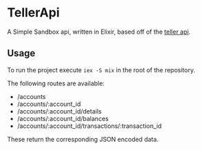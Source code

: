 # TellerApi

A Simple Sandbox api, written in Elixir, based off of the [teller api](https://teller.io/docs/api/2020-10-12#).

## Usage

To run the project execute `iex -S mix` in the root of the repository.

The following routes are available:
- /accounts
- /accounts/:account_id
- /accounts/:account_id/details
- /accounts/:account_id/balances
- /accounts/:account_id/transactions/:transaction_id

These return the corresponding JSON encoded data.
